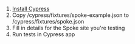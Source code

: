 1. [Install Cypress](https://docs.cypress.io/guides/getting-started/installing-cypress.html)
2. Copy /cypress/fixtures/spoke-example.json to /cypress/fixtures/spoke.json
3. Fill in details for the Spoke site you're testing  
4. Run tests in Cypress app
